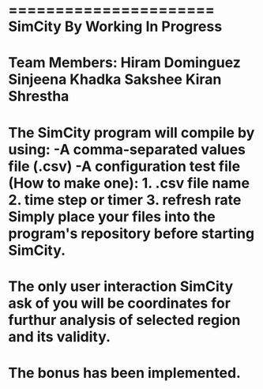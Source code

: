 ======================
SimCity
By Working In Progress
======================
Team Members:
Hiram Dominguez
Sinjeena Khadka
Sakshee Kiran Shrestha
=======================
The SimCity program will compile by using:
-A comma-separated values file (.csv)
-A configuration test file (How to make one):
    1. .csv file name
    2. time step or timer
    3. refresh rate
Simply place your files into the program's repository before starting SimCity.
=======================
The only user interaction SimCity ask of you will be coordinates for furthur analysis
of selected region and its validity.
=======================
The bonus has been implemented.
=======================
